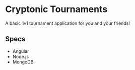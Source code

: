 # Cryptonic Tournaments
A basic 1v1 tournament application for you and your friends!

## Specs
* Angular
* Node.js
* MongoDB
